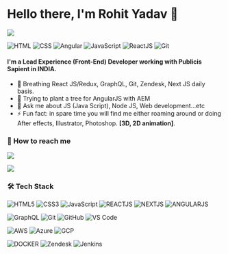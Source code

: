 # Hello there, I'm Rohit Yadav 👋

![](https://komarev.com/ghpvc/?username=rohitsSpace&label=PROFILE+VIEWS&color=brightgreen&style=for-the-badge)

![HTML](https://img.shields.io/badge/HTML-Expert-orange?style=for-the-badge)
![CSS](https://img.shields.io/badge/CSS-Expert-blue?style=for-the-badge)
![Angular](https://img.shields.io/badge/Angular-Intermediate-E23237?style=for-the-badge)
![JavaScript](https://img.shields.io/badge/JavaScript-Expert-yellow?style=for-the-badge)
![ReactJS](https://img.shields.io/badge/ReactJs-Expert-blue?style=for-the-badge)
![Git](https://img.shields.io/badge/Git-Expert-red?style=for-the-badge)



#### I'm a Lead Experience (Front-End) Developer working with Publicis Sapient in INDIA.

- 🔭 Breathing React JS/Redux, GraphQL, Git, Zendesk, Next JS daily basis.
- 🌱 Trying to plant a tree for AngularJS with AEM 
- 💬 Ask me about JS (Java Script), Node JS, Web development...etc
- ⚡ Fun fact: in spare time you will find me either roaming around or doing After effects, Illustrator, Photoshop. **[3D, 2D animation]**.


### 📨 How to reach me

<a href="https://www.linkedin.com/in/rohityadav876"><img src="https://img.shields.io/badge/-rohityadav876-0077B5?style=for-the-badge&logo=Linkedin&logoColor=white"/></a> 

<a href="mailto:rhtdv04@gmail.com"><img src="https://img.shields.io/badge/-rhtdv04@gmail.com-D14836?style=for-the-badge&logo=Gmail&logoColor=white"></a>
	
### 🛠 Tech Stack


![HTML5](https://img.shields.io/badge/-HTML5-%23E44D27?style=for-the-badge&logo=html5&logoColor=ffffff)
![CSS3](https://img.shields.io/badge/-CSS3-%231572B6?style=for-the-badge&logo=css3)
![JavaScript](https://img.shields.io/badge/-JavaScript-%23F7DF1C?style=for-the-badge&logo=javascript&logoColor=000000&labelColor=%23F7DF1C&color=%23FFCE5A)
![REACTJS](https://img.shields.io/badge/-REACTJS-%23282d33?style=for-the-badge&logo=react)
![NEXTJS](https://img.shields.io/badge/-NextJS-%23000000?style=for-the-badge&logo=Next.js)
![ANGULARJS](https://img.shields.io/badge/-AngularJS-%23E23237?style=for-the-badge&logo=AngularJS)


![GraphQL](https://img.shields.io/badge/-GRAPHQL-%23007ACC?style=for-the-badge&logo=GraphQL)
![Git](https://img.shields.io/badge/-Git-%23F05032?style=for-the-badge&logo=git&logoColor=%23ffffff)
![GitHub](https://img.shields.io/badge/-GitHub-181717?style=for-the-badge&logo=github)
![VS Code](http://img.shields.io/badge/-VS%20Code-007ACC?style=for-the-badge&logo=visual-studio-code&logoColor=ffffff)

![AWS](https://img.shields.io/badge/-AWS-%23ec7211?style=for-the-badge&logo=Amazon%20AWS)
![Azure](https://img.shields.io/badge/-Azure-%230078d4?style=for-the-badge&logo=Microsoft%20Azure)
![GCP](https://img.shields.io/badge/-GCP-%23ea4335?style=for-the-badge&logo=Google%20Cloud&logoColor=white)

![DOCKER](https://img.shields.io/badge/-Docker-%232296ed?style=for-the-badge&logo=Docker&logoColor=white)
![Zendesk](https://img.shields.io/badge/-Zendesk-%2303363D?style=for-the-badge&logo=Zendesk)
![Jenkins](https://img.shields.io/badge/-Jenkins-%23D24939?style=for-the-badge&logo=Jenkins&logoColor=white)


